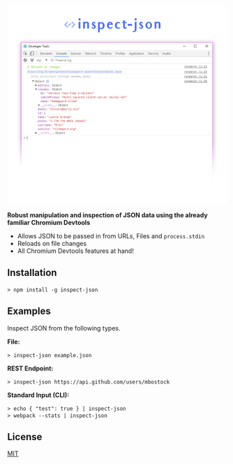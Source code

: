
![./banner](art/banner.png)

**Robust manipulation and inspection of JSON data using the already familiar Chromium Devtools**

* Allows JSON to be passed in from URLs, Files and `process.stdin`
* Reloads on file changes
* All Chromium Devtools features at hand!

## Installation

```
> npm install -g inspect-json
```

## Examples

Inspect JSON from the following types.

**File:**

```
> inspect-json example.json
```

**REST Endpoint:**

```
> inspect-json https://api.github.com/users/mbostock
```

**Standard Input (CLI):**

```
> echo { "test": true } | inspect-json
> webpack --stats | inspect-json
```

## License

[MIT](./license)